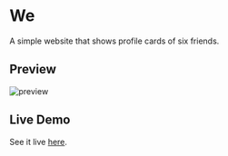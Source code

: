 # We

A simple website that shows profile cards of six friends.

## Preview

![preview](https://user-images.githubusercontent.com/48406108/122640218-e61e4e00-d11b-11eb-9521-7eebe1366bcf.jpg)

## Live Demo

See it live [here](https://shashiirk.github.io/todos).
